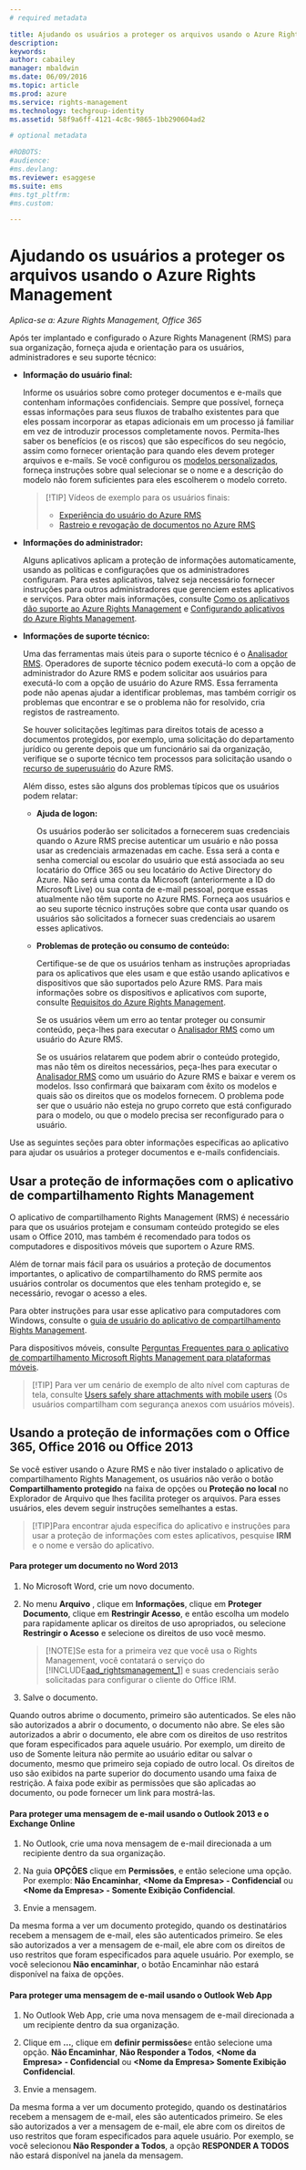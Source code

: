 ```yaml
---
# required metadata

title: Ajudando os usuários a proteger os arquivos usando o Azure Rights Management | Azure RMS
description:
keywords:
author: cabailey
manager: mbaldwin
ms.date: 06/09/2016
ms.topic: article
ms.prod: azure
ms.service: rights-management
ms.technology: techgroup-identity
ms.assetid: 58f9a6ff-4121-4c8c-9865-1bb290604ad2

# optional metadata

#ROBOTS:
#audience:
#ms.devlang:
ms.reviewer: esaggese
ms.suite: ems
#ms.tgt_pltfrm:
#ms.custom:

---
```


# Ajudando os usuários a proteger os arquivos usando o Azure Rights Management

*Aplica-se a: Azure Rights Management, Office 365*

Após ter implantado e configurado o Azure Rights Managenent (RMS) para sua organização, forneça ajuda e orientação para os usuários, administradores e seu suporte técnico:

-   **Informação do usuário final:**

    Informe os usuários sobre como proteger documentos e e-mails que contenham informações confidenciais. Sempre que possível, forneça essas informações para seus fluxos de trabalho existentes para que eles possam incorporar as etapas adicionais em um processo já familiar em vez de introduzir processos completamente novos. Permita-lhes saber os benefícios (e os riscos) que são específicos do seu negócio, assim como fornecer orientação para quando eles devem proteger arquivos e e-mails. Se você configurou os [modelos personalizados](configure-custom-templates.md), forneça instruções sobre qual selecionar se o nome e a descrição do modelo não forem suficientes para eles escolherem o modelo correto.

    > [!TIP] Vídeos de exemplo para os usuários finais:
    >
    > -   [Experiência do usuário do Azure RMS](http://channel9.msdn.com/Series/Information-Protection/Azure-RMS-user-experience)
    > -   [Rastreio e revogação de documentos no Azure RMS](http://channel9.msdn.com/Series/Information-Protection/Azure-RMS-Document-Tracking-and-Revocation)

-   **Informações do administrador:**

    Alguns aplicativos aplicam a proteção de informações automaticamente, usando as políticas e configurações que os administradores configuram. Para estes aplicativos, talvez seja necessário fornecer instruções para outros administradores que gerenciem estes aplicativos e serviços. Para obter mais informações, consulte [Como os aplicativos dão suporte ao Azure Rights Management](../understand-explore/applications-support.md) e [Configurando aplicativos do Azure Rights Management](configure-applications.md).

-   **Informações de suporte técnico:**

    Uma das ferramentas mais úteis para o suporte técnico é o [Analisador RMS](https://www.microsoft.com/en-us/download/details.aspx?id=46437). Operadores de suporte técnico podem executá-lo com a opção de administrador do Azure RMS e podem solicitar aos usuários para executá-lo com a opção de usuário do Azure RMS. Essa ferramenta pode não apenas ajudar a identificar problemas, mas também corrigir os problemas que encontrar e se o problema não for resolvido, cria registos de rastreamento.

    Se houver solicitações legítimas para direitos totais de acesso a documentos protegidos, por exemplo, uma solicitação do departamento jurídico ou gerente depois que um funcionário sai da organização, verifique se o suporte técnico tem processos para solicitação usando o [recurso de superusuário](configure-super-users.md) do Azure RMS.

    Além disso, estes são alguns dos problemas típicos que os usuários podem relatar:

    -   **Ajuda de logon:**

        Os usuários poderão ser solicitados a fornecerem suas credenciais quando o Azure RMS precise autenticar um usuário e não possa usar as credenciais armazenadas em cache. Essa será a conta e senha comercial ou escolar do usuário que está associada ao seu locatário do Office 365 ou seu locatário do Active Directory do Azure. Não será uma conta da Microsoft (anteriormente a ID do Microsoft Live) ou sua conta de e-mail pessoal, porque essas atualmente não têm suporte no Azure RMS. Forneça aos usuários e ao seu suporte técnico instruções sobre que conta usar quando os usuários são solicitados a fornecer suas credenciais ao usarem esses aplicativos.

    -   **Problemas de proteção ou consumo de conteúdo:**

        Certifique-se de que os usuários tenham as instruções apropriadas para os aplicativos que eles usam e que estão usando aplicativos e dispositivos que são suportados pelo Azure RMS. Para mais informações sobre os dispositivos e aplicativos com suporte, consulte [Requisitos do Azure Rights Management](../get-started/requirements-azure-rms.md).

        Se os usuários vêem um erro ao tentar proteger ou consumir conteúdo, peça-lhes para executar o [Analisador RMS](https://www.microsoft.com/en-us/download/details.aspx?id=46437) como um usuário do Azure RMS.

        Se os usuários relatarem que podem abrir o conteúdo protegido, mas não têm os direitos necessários, peça-lhes para executar o [Analisador RMS](https://www.microsoft.com/en-us/download/details.aspx?id=46437) como um usuário do Azure RMS e baixar e verem os modelos. Isso confirmará que baixaram com êxito os modelos e quais são os direitos que os modelos fornecem. O problema pode ser que o usuário não esteja no grupo correto que está configurado para o modelo, ou que o modelo precisa ser reconfigurado para o usuário.

Use as seguintes seções para obter informações específicas ao aplicativo para ajudar os usuários a proteger documentos e e-mails confidenciais.

## Usar a proteção de informações com o aplicativo de compartilhamento Rights Management
O aplicativo de compartilhamento Rights Management (RMS) é necessário para que os usuários protejam e consumam conteúdo protegido se eles usam o Office 2010, mas também é recomendado para todos os computadores e dispositivos móveis que suportem o Azure RMS.

Além de tornar mais fácil para os usuários a proteção de documentos importantes, o aplicativo de compartilhamento do RMS permite aos usuários controlar os documentos que eles tenham protegido e, se necessário, revogar o acesso a eles.

Para obter instruções para usar esse aplicativo para computadores com Windows, consulte o [guia de usuário do aplicativo de compartilhamento Rights Management](../rms-client/sharing-app-user-guide.md).

Para dispositivos móveis, consulte [Perguntas Frequentes para o aplicativo de compartilhamento Microsoft Rights Management para plataformas móveis](http://technet.microsoft.com/dn451248).

> [!TIP] Para ver um cenário de exemplo de alto nível com capturas de tela, consulte [Users safely share attachments with mobile users](../understand-explore/what-admins-users-see.md#users-safely-share-attachments-with-mobile-users) (Os usuários compartilham com segurança anexos com usuários móveis).

## Usando a proteção de informações com o Office 365, Office 2016 ou Office 2013
Se você estiver usando o Azure RMS e não tiver instalado o aplicativo de compartilhamento Rights Management, os usuários não verão o botão **Compartilhamento protegido** na faixa de opções ou **Proteção no local** no Explorador de Arquivo que lhes facilita proteger os arquivos. Para esses usuários, eles devem seguir instruções semelhantes a estas.

> [!TIP]Para encontrar ajuda específica do aplicativo e instruções para usar a proteção de informações com estes aplicativos, pesquise **IRM** e o nome e versão do aplicativo.

#### Para proteger um documento no Word 2013

1.  No Microsoft Word, crie um novo documento.

2.  No menu **Arquivo** , clique em **Informações**, clique em **Proteger Documento**, clique em **Restringir Acesso**, e então escolha um modelo para rapidamente aplicar os direitos de uso apropriados, ou selecione **Restringir o Acesso** e selecione os direitos de uso você mesmo.

    > [!NOTE]Se esta for a primeira vez que você usa o Rights Management, você contatará o serviço do [!INCLUDE[aad_rightsmanagement_1](../includes/aad_rightsmanagement_1_md.md)] e suas credenciais serão solicitadas para configurar o cliente do Office IRM.

3.  Salve o documento.

Quando outros abrime o documento, primeiro são autenticados. Se eles não são autorizados a abrir o documento, o documento não abre. Se eles são autorizados a abrir o documento, ele abre com os direitos de uso restritos que foram especificados para aquele usuário. Por exemplo, um direito de uso de Somente leitura não permite ao usuário editar ou salvar o documento, mesmo que primeiro seja copiado de outro local. Os direitos de uso são exibidos na parte superior do documento usando uma faixa de restrição. A faixa pode exibir as permissões que são aplicadas ao documento, ou pode fornecer um link para mostrá-las.

#### Para proteger uma mensagem de e-mail usando o Outlook 2013 e o Exchange Online

1.  No Outlook, crie uma nova mensagem de e-mail direcionada a um recipiente dentro da sua organização.

2.  Na guia **OPÇÕES** clique em **Permissões**, e então selecione uma opção. Por exemplo: **Não Encaminhar**, **&lt;Nome da Empresa&gt; - Confidencial** ou **&lt;Nome da Empresa&gt; - Somente Exibição Confidencial**.

3.  Envie a mensagem.

Da mesma forma a ver um documento protegido, quando os destinatários recebem a mensagem de e-mail, eles são autenticados primeiro. Se eles são autorizados a ver a mensagem de e-mail, ele abre com os direitos de uso restritos que foram especificados para aquele usuário. Por exemplo, se você selecionou **Não encaminhar**, o botão Encaminhar não estará disponível na faixa de opções.

#### Para proteger uma mensagem de e-mail usando o Outlook Web App

1.  No Outlook Web App, crie uma nova mensagem de e-mail direcionada a um recipiente dentro da sua organização.

2.  Clique em  **…**, clique em **definir permissões**e então selecione uma opção. **Não Encaminhar**, **Não Responder a Todos**, **&lt;Nome da Empresa&gt; - Confidencial** ou **&lt;Nome da Empresa&gt; Somente Exibição Confidencial**.

3.  Envie a mensagem.

Da mesma forma a ver um documento protegido, quando os destinatários recebem a mensagem de e-mail, eles são autenticados primeiro. Se eles são autorizados a ver a mensagem de e-mail, ele abre com os direitos de uso restritos que foram especificados para aquele usuário. Por exemplo, se você selecionou **Não Responder a Todos**, a opção **RESPONDER A TODOS** não estará disponível na janela da mensagem.




<!--HONumber=Jun16_HO2-->


